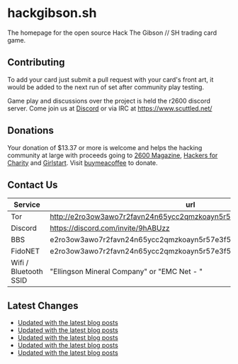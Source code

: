 # hackgibson.sh
The homepage for the open source Hack The Gibson // SH trading card game.


## Contributing

To add your card just submit a pull request with your card's front art, it would be added to the next run of set after community play testing.

Game play and discussions over the project is held the r2600 discord server. Come join us at [Discord](https://discord.com/invite/9hABUzz) or via IRC at https://www.scuttled.net/


## Donations

Your donation of $13.37 or more is welcome and helps the hacking community at large with proceeds going to [2600 Magazine](https://2600.com/), [Hackers for Charity](https://hackersforcharity.org) and [Girlstart](https://girlstart.org).  Visit [buymeacoffee](https://www.buymeacoffee.com/hackgibson.sh) to donate.


## Contact Us

Service | url
-|-
Tor | http://e2ro3ow3awo7r2favn24n65ycc2qmzkoayn5r57e3f56nvjwdcgg32ad.onion
Discord | https://discord.com/invite/9hABUzz
BBS | e2ro3ow3awo7r2favn24n65ycc2qmzkoayn5r57e3f56nvjwdcgg32ad.onion:23
FidoNET | e2ro3ow3awo7r2favn24n65ycc2qmzkoayn5r57e3f56nvjwdcgg32ad.onion:24554
Wifi / Bluetooth SSID | "Ellingson Mineral Company" or "EMC Net - <fidonet address>"

## Latest Changes
<!-- BLOG-POST-LIST:START -->
- [Updated with the latest blog posts](https://github.com/DFW2600/hackgibson.sh/commit/2400ed49260d8b7f7e3b78436f8253d2e0edcc2c)
- [Updated with the latest blog posts](https://github.com/DFW2600/hackgibson.sh/commit/92a935675a6f4dcf65a2874d91f88a6fb5991fbb)
- [Updated with the latest blog posts](https://github.com/DFW2600/hackgibson.sh/commit/46d6ee9e8cfc1d07528f6e638212d15d0a7e8298)
- [Updated with the latest blog posts](https://github.com/DFW2600/hackgibson.sh/commit/44ce34221bde39f462229397c3c6ddce5c536ea9)
- [Updated with the latest blog posts](https://github.com/DFW2600/hackgibson.sh/commit/b15cac124e71bb83ad8b7663f49c4fdc4c2bebe3)
<!-- BLOG-POST-LIST:END -->
